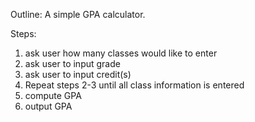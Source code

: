 Outline:
A simple GPA calculator.

Steps:

1. ask user how many classes would like to enter
2. ask user to input grade
3. ask user to input credit(s)
4. Repeat steps 2-3 until all class information is entered
5. compute GPA
6. output GPA

